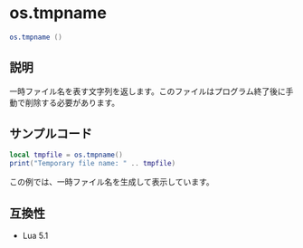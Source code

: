 # os.tmpname

```lua
os.tmpname ()
```

## 説明

一時ファイル名を表す文字列を返します。このファイルはプログラム終了後に手動で削除する必要があります。

## サンプルコード

```lua
local tmpfile = os.tmpname()
print("Temporary file name: " .. tmpfile)
```

この例では、一時ファイル名を生成して表示しています。

## 互換性

- Lua 5.1